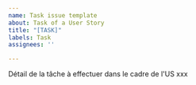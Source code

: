 ```yaml
---
name: Task issue template
about: Task of a User Story
title: "[TASK]"
labels: Task
assignees: ''

---
```


Détail de la tâche à effectuer dans le cadre de l'US xxx

